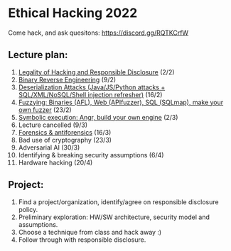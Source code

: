 # Ethical Hacking 2022

Come hack, and ask quesitons: https://discord.gg/RQTKCrfW

## Lecture plan:
1. [Legality of Hacking and Responsible Disclosure](1-responsible-disclosure.ipynb) (2/2)
2. [Binary Reverse Engineering](2-reverse-engineering.ipynb) (9/2)
3. [Deserialization Attacks (Java/JS/Python attacks + SQL/XML/NoSQL/Shell injection refresher)](3-deserialization-attacks.ipynb) (16/2)
4. [Fuzzying: Binaries (AFL), Web (APIfuzzer), SQL (SQLmap), make your own fuzzer](4-fuzzying.ipynb) (23/2)
5. [Symbolic execution: Angr, build your own engine](5-symbolic-execution.ipynb) (2/3)
6. Lecture cancelled (9/3)
7. [Forensics & antiforensics](cf.pdf) (16/3)
8. Bad use of cryptography (23/3)
9. Adversarial AI (30/3)
10. Identifying & breaking security assumptions (6/4)
11. Hardware hacking (20/4)

## Project:
1. Find a project/organization, identify/agree on responsible disclosure policy.
2. Preliminary exploration: HW/SW architecture, security model and assumptions.
3. Choose a technique from class and hack away :)
4. Follow through with responsible disclosure.
